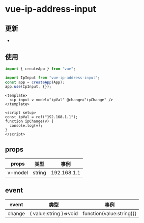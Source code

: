 # vue-ip-address-input

## 更新

-

## 使用

```ts
import { createApp } from "vue";

import IpInput from "vue-ip-address-input";
const app = createApp(App);
app.use(IpInput, {});
```

```vue
<template>
  <ip-input v-model="ipVal" @change="ipChange" />
</template>

<script setup>
const ipVal = ref("192.168.1.1");
function ipChange(v) {
  console.log(v);
}
</script>
```

## props

| props   | 类型   | 事例        |
| ------- | ------ | ----------- |
| v-model | string | 192.168.1.1 |

## event

| event  | 类型                   | 事例                     |
| ------ | ---------------------- | ------------------------ |
| change | ( value:string )=>void | function(value:string){} |
